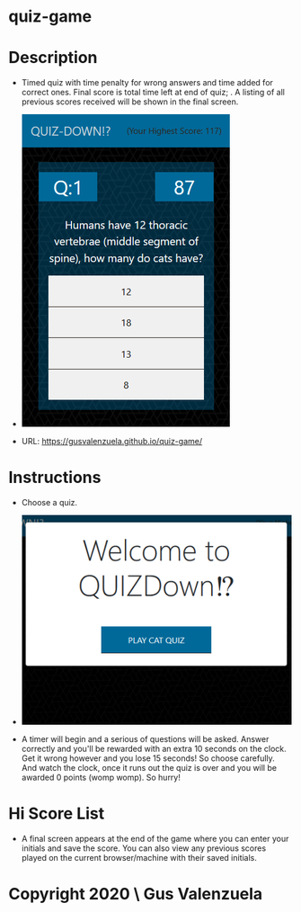 # quiz-game


# Description

- Timed quiz with time penalty for wrong answers and time added for correct ones. Final score is total time left at end of quiz; . A listing of all previous scores received will be shown in the final screen.

- ![Question Sample](screenshot04.png)

- URL: https://gusvalenzuela.github.io/quiz-game/

# Instructions

- Choose a quiz.

- ![Play Splash](screenshot01-play.png)

- A timer will begin and a serious of questions will be asked. Answer correctly and you'll be rewarded with an extra 10 seconds on the clock. Get it wrong however and you lose 15 seconds! So choose carefully. And watch the clock, once it runs out the quiz is over and you will be awarded 0 points (womp womp). So hurry!

# Hi Score List

- A final screen appears at the end of the game where you can enter your initials and save the score. You can also view any previous scores played on the current browser/machine with their saved initials.

# Copyright 2020 \\ Gus Valenzuela
